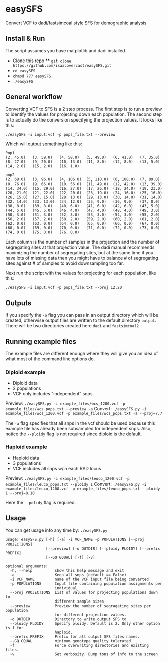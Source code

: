 # easySFS
Convert VCF to dadi/fastsimcoal style SFS for demographic analysis

## Install & Run
The script assumes you have matplotlib and dadi installed.
* Clone this repo
** `git clone https://github.com/isaacovercast/easySFS.git`
* `cd easySFS`
* `chmod 777 easySFS`
* `./easySFS`

## General workflow
Converting VCF to SFS is a 2 step process. The first step is to run a preview to identify the values for projecting down each population. The second step is to actually do the conversion specifying the projection values. It looks like this:

`./easySFS -i input.vcf -p pops_file.txt --preview`

Which will output something like this:
```
Pop1
(2, 45.0)   (3, 59.0)   (4, 58.0)   (5, 49.0)   (6, 41.0)   (7, 35.0)   (8, 27.0)   (9, 20.0)   (10, 13.0)  (11, 8.0)   (12, 8.0)   (13, 5.0)   (14, 2.0)   (15, 2.0)   (16, 1.0)   

pop2
(2, 68.0)   (3, 96.0)   (4, 106.0)  (5, 110.0)  (6, 108.0)  (7, 89.0)   (8, 76.0)   (9, 66.0)   (10, 56.0)  (11, 49.0)  (12, 42.0)  (13, 39.0)  (14, 34.0)  (15, 29.0)  (16, 27.0)  (17, 26.0)  (18, 24.0)  (19, 23.0)  (20, 21.0)  (21, 22.0)  (22, 20.0)  (23, 19.0)  (24, 16.0)  (25, 16.0)  (26, 15.0)  (27, 15.0)  (28, 13.0)  (29, 13.0)  (30, 14.0)  (31, 14.0)  (32, 14.0)  (33, 13.0)  (34, 12.0)  (35, 9.0)   (36, 9.0)   (37, 8.0)   (38, 8.0)   (39, 8.0)   (40, 6.0)   (41, 6.0)   (42, 6.0)   (43, 5.0)   (44, 5.0)   (45, 5.0)   (46, 4.0)   (47, 4.0)   (48, 4.0)   (49, 3.0)   (50, 3.0)   (51, 3.0)   (52, 3.0)   (53, 3.0)   (54, 3.0)   (55, 2.0)   (56, 2.0)   (57, 2.0)   (58, 2.0)   (59, 2.0)   (60, 2.0)   (61, 2.0)   (62, 0.0)   (63, 0.0)   (64, 0.0)   (65, 0.0)   (66, 0.0)   (67, 0.0)   (68, 0.0)   (69, 0.0)   (70, 0.0)   (71, 0.0)   (72, 0.0)   (73, 0.0)   (74, 0.0)   (75, 0.0)   (76, 0.0)
```
Each column is the number of samples in the projection and the number of segregating sites at that projection value.
The dadi manual recommends maximizing the number of segregating sites, but at the same time if you have lots of missing data then you might have to balance # of segregating sites against # of samples to avoid downsampling too far.

Next run the script with the values for projecting for each population, like this:

`./easySFS -i input.vcf -p pops_file.txt --proj 12,20`

## Outputs
If you specify the `-o` flag you can pass in an output directory which will be created, otherwise output files are written to the default directory `output`. There will be two directories created here `dadi` and `fastsimcoal2`

## Running example files
The example files are different enough where they will give you an idea of what most of the command line options do.

### Diploid example
* Diploid data
* 2 populations
* VCF only includes "independent" snps

Preview: `./easySFS.py -i example_files/wcs_1200.vcf -p example_files/wcs_pops.txt --preview -a`
Convert: `./easySFS.py -i example_files/wcs_1200.vcf -p example_files/wcs_pops.txt -a --proj=7,7`

The `-a` flag specifies that all snps in the vcf should be used because this example file has already been subsampled for independent snps. Also, notice the `--ploidy` flag is not required since diploid is the default.

### Haploid example
* Haploid data
* 3 populations
* VCF includes all snps w/in each RAD locus

Preview: `./easySFS.py -i example_files/leuco_1200.vcf -p example_files/leuco_pops.txt --ploidy 1`
Convert: `./easySFS.py -i example_files/leuco_1200.vcf -p example_files/leuco_pops.txt --ploidy 1 --proj=8,10`

Here the `--polidy` flag is required.
## Usage
You can get usage info any time by: `./easySFS.py`
```
usage: easySFS.py [-h] [-a] -i VCF_NAME -p POPULATIONS [--proj PROJECTIONS]
                  [--preview] [-o OUTDIR] [--ploidy PLOIDY] [--prefix PREFIX]
                  [--GQ GQUAL] [-f] [-v]

optional arguments:
  -h, --help          show this help message and exit
  -a                  Keep all snps (default == False)
  -i VCF_NAME         name of the VCF input file being converted
  -p POPULATIONS      Input file containing population assignments per
                      individual
  --proj PROJECTIONS  List of values for projecting populations down to
                      different sample sizes
  --preview           Preview the number of segragating sites per population
                      for different projection values.
  -o OUTDIR           Directory to write output SFS to
  --ploidy PLOIDY     Specify ploidy. Default is 2. Only other option is 1 for
                      haploid.
  --prefix PREFIX     Prefix for all output SFS files names.
  --GQ GQUAL          minimum genotype quality tolerated
  -f                  Force overwriting directories and existing files.
  -v                  Set verbosity. Dump tons of info to the screen
```
